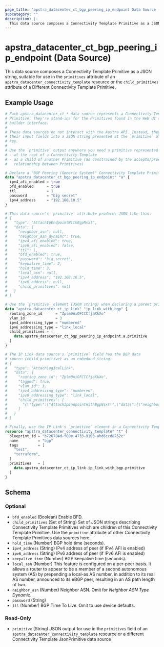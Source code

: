 ```yaml
---
page_title: "apstra_datacenter_ct_bgp_peering_ip_endpoint Data Source - terraform-provider-apstra"
subcategory: ""
description: |-
  This data source composes a Connectivity Template Primitive as a JSON string, suitable for use in the primitives attribute of an apstra_datacenter_connectivity_template resource or the child_primitives attribute of a Different Connectivity Template Primitive.
---
```


# apstra_datacenter_ct_bgp_peering_ip_endpoint (Data Source)

This data source composes a Connectivity Template Primitive as a JSON string, suitable for use in the `primitives` attribute of an `apstra_datacenter_connectivity_template` resource or the `child_primitives` attribute of a Different Connectivity Template Primitive.

## Example Usage

```terraform
# Each apstra_datacenter_ct_* data source represents a Connectivity Template
# Primitive. They're stand-ins for the Primitives found in the Web UI's CT
# builder interface.
#
# These data sources do not interact with the Apstra API. Instead, they assemble
# their input fields into a JSON string presented at the `primitive` attribute
# key.
#
# Use the `primitive` output anywhere you need a primitive represented as JSON:
# - at the root of a Connectivity Template
# - as a child of another Primitive (as constrained by the accepts/produces
#   relationship between Primitives)

# Declare a "BGP Peering (Generic System)" Connectivity Template Primitive:
data "apstra_datacenter_ct_bgp_peering_ip_endpoint" "a" {
  ipv4_afi_enabled = true
  bfd_enabled      = true
  ttl              = 1
  password         = "big secret"
  ipv4_address     = "192.168.10.5"
}

# This data source's `primitive` attribute produces JSON like this:
# {
#   "type": "AttachIpEndpointWithBgpNsxt",
#   "data": {
#     "neighbor_asn": null,
#     "neighbor_asn_dynaimc": true,
#     "ipv4_afi_enabled": true,
#     "ipv6_afi_enabled": false,
#     "ttl": 1,
#     "bfd_enabled": true,
#     "password": "big secret",
#     "keepalive_time": 2,
#     "hold_time": 3,
#     "local_asn": null,
#     "ipv4_address": "192.168.10.5",
#     "ipv6_address": null,
#     "child_primitives": null
#   }
# }

# Use the `primitive` element (JSON string) when declaring a parent primitive:
data "apstra_datacenter_ct_ip_link" "ip_link_with_bgp" {
  routing_zone_id      = "Zplm0niOFCCCfjaXkXo"
  vlan_id              = 3
  ipv4_addressing_type = "numbered"
  ipv6_addressing_type = "link_local"
  child_primitives = [
    data.apstra_datacenter_ct_bgp_peering_ip_endpoint.a.primitive
  ]
}

# The IP Link data source's `primitive` field has the BGP data
# source (child primitive) as an embedded string:
# {
#   "type": "AttachLogicalLink",
#   "data": {
#     "routing_zone_id": "Zplm0niOFCCCfjaXkXo",
#     "tagged": true,
#     "vlan_id": 3,
#     "ipv4_addressing_type": "numbered",
#     "ipv6_addressing_type": "link_local",
#     "child_primitives": [
#       "{\"type\":\"AttachIpEndpointWithBgpNsxt\",\"data\":{\"neighbor_asn\":null,\"neighbor_asn_dynaimc\":true,\"ipv4_afi_enabled\":true,\"ipv6_afi_enabled\":false,\"ttl\":1,\"bfd_enabled\":true,\"password\":\"big secret\",\"keepalive_time\":null,\"hold_time\":null,\"local_asn\":null,\"ipv4_address\":\"192.168.10.5\",\"ipv6_address\":null,\"child_primitives\":null}}"
#     ]
#   }
# }

# Finally, use the IP Link's `primitive` element in a Connectivity Template:
resource "apstra_datacenter_connectivity_template" "t" {
  blueprint_id = "b726704d-f80e-4733-9103-abd6ccd8752c"
  name         = "bgp"
  tags         = [
    "test",
    "terraform",
  ]
  primitives   = [
    data.apstra_datacenter_ct_ip_link.ip_link_with_bgp.primitive
  ]
}
```

<!-- schema generated by tfplugindocs -->
## Schema

### Optional

- `bfd_enabled` (Boolean) Enable BFD.
- `child_primitives` (Set of String) Set of JSON strings describing Connectivity Template Primitives which are children of this Connectivity Template Primitive. Use the `primitive` attribute of other Connectivity Template Primitives data sources here.
- `hold_time` (Number) BGP hold time (seconds).
- `ipv4_address` (String) IPv4 address of peer (if IPv4 AFI is enabled)
- `ipv6_address` (String) IPv6 address of peer (if IPv6 AFI is enabled)
- `keepalive_time` (Number) BGP keepalive time (seconds).
- `local_asn` (Number) This feature is configured on a per-peer basis. It allows a router to appear to be a member of a second autonomous system (AS) by prepending a local-as AS number, in addition to its real AS number, announced to its eBGP peer, resulting in an AS path length of two.
- `neighbor_asn` (Number) Neighbor ASN. Omit for *Neighbor ASN Type Dynamic*.
- `password` (String)
- `ttl` (Number) BGP Time To Live. Omit to use device defaults.

### Read-Only

- `primitive` (String) JSON output for use in the `primitives` field of an `apstra_datacenter_connectivity_template` resource or a different Connectivity Template JsonPrimitive data source
